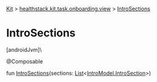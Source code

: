 
[Kit](../../kit.html) > [healthstack.kit.task.onboarding.view](index.html) > [IntroSections](-intro-sections.html)



# IntroSections



[androidJvm]\




@Composable



fun [IntroSections](-intro-sections.html)(sections: [List](https://kotlinlang.org/api/latest/jvm/stdlib/kotlin.collections/-list/index.html)&lt;[IntroModel.IntroSection](../healthstack.kit.task.onboarding.model/-intro-model/-intro-section/index.html)&gt;)




